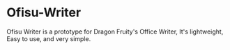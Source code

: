# Ofisu-Writer
Ofisu Writer is a prototype for Dragon Fruity's Office Writer, It's lightweight, Easy to use, and very simple.
